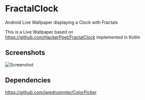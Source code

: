 # FractalClock
Android Live Wallpaper displaying a Clock with Fractals

This is a Live Wallpaper based on https://github.com/HackerPoet/FractalClock implemented in Kotlin
## Screenshots
![Screenshot](/img/img1.png?raw=true "Optional Title")
## Dependencies
https://github.com/jaredrummler/ColorPicker

